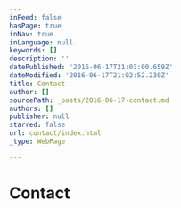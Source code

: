 ```yaml
---
inFeed: false
hasPage: true
inNav: true
inLanguage: null
keywords: []
description: ''
datePublished: '2016-06-17T21:03:00.659Z'
dateModified: '2016-06-17T21:02:52.230Z'
title: Contact
author: []
sourcePath: _posts/2016-06-17-contact.md
authors: []
publisher: null
starred: false
url: contact/index.html
_type: WebPage

---
```

# Contact